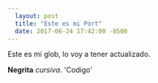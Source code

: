 ```yaml
---
  layout: post
  title: "Este es mi Port"
  date: 2017-06-24 17:42:00 -0500
---
```


  Este es mi glob, lo voy a tener actualizado.
  
  **Negrita** *cursiva*. 'Codigo'
